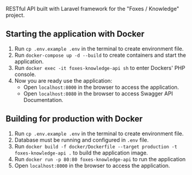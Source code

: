 RESTful API built with Laravel framework for the "Foxes / Knowledge" project.

## Starting the application with Docker

1. Run `cp .env.example .env` in the terminal to create environment file.
2. Run `docker-compose up -d --build` to create containers and start the application.
3. Run `docker exec -it foxes-knowledge-api sh` to enter Dockers' PHP console.
4. Now you are ready use the application:
    - Open `localhost:8000` in the browser to access the application.
    - Open `localhost:8080` in the browser to access Swagger API Documentation.

## Building for production with Docker

1. Run `cp .env.example .env` in the terminal to create environment file.
2. Database must be running and configured in `.env` file.
3. Run `docker build -f docker/Dockerfile --target production -t foxes-knowledge-api .` to build the application image.
4. Run `docker run -p 80:80 foxes-knowledge-api` to run the application
5. Open `localhost:8000` in the browser to access the application.
